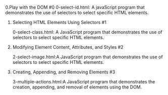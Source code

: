 0.Play with the DOM  #0
    0-select-id.html: A javaScript program that demonstrates the use of selectors to select specific HTML elements.


1.  Selecting HTML Elements Using Selectors  #1

    0-select-class.html: A JavaScript program that demonstrates the use of selectors to select specific HTML elements.
2.  Modifying Element Content, Attributes, and Styles #2

    2-select-image.html:A JavaScript program that demonstrates the use of selectors to select specific HTML elements.
3. Creating, Appending, and Removing Elements  #3

    3-multiple-actions.html:A JavaScript program that demonstrates the creation, appending, and removal of elements using the DOM.